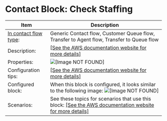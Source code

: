 # Contact Block: Check Staffing<a name="check-staffing"></a>


| Item | Description | 
| --- | --- | 
|   [In contact flow type](create-contact-flow.md#contact-flow-types):  |  Generic Contact flow, Customer Queue flow, Transfer to Agent flow, Transfer to Queue flow  | 
|  Description:  |  [\[See the AWS documentation website for more details\]](http://docs.aws.amazon.com/connect/latest/adminguide/check-staffing.html)  | 
|  Properties:  |  ![\[Image NOT FOUND\]](http://docs.aws.amazon.com/connect/latest/adminguide/images/check-staffing-properties.png)  | 
|  Configuration tips:  |  [\[See the AWS documentation website for more details\]](http://docs.aws.amazon.com/connect/latest/adminguide/check-staffing.html)  | 
|  Configured block:  |  When this block is configured, it looks similar to the following image: ![\[Image NOT FOUND\]](http://docs.aws.amazon.com/connect/latest/adminguide/images/check-staffing-configured.png)  | 
|  Scenarios:  |  See these topics for scenarios that use this block: [\[See the AWS documentation website for more details\]](http://docs.aws.amazon.com/connect/latest/adminguide/check-staffing.html)  | 